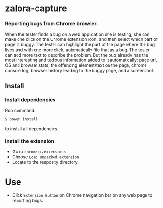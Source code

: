 # zalora-capture

### Reporting bugs from Chrome browser.

When the tester finds a bug on a web application she is testing, she can make one click on the Chrome extension icon, and then select which part of page is buggy. The tester can highlight the part of the page where the bug lives and with one more click, automatically file that as a bug. The tester can add more text to describe the problem. But the bug already has the most interesting and tedious information added to it automatically: page url, OS and browser stats, the offending element/text on the page, chrome console log, browser history leading to the buggy page, and a screenshot. 

## Install
### Install dependencies
Run command:
```sh
$ bower install
``` 
to install all dependencies.

### Install the extension

- Go to `chrome://extensions`
- Choose `Load unpacked extension`
- Locate to the resposity directory.

# Use

- Click `Extension Button` on Chrome navigation bar on any web page to reporting bugs.
